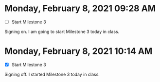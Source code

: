 # Monday, February  8, 2021 09:28 AM
- [ ] Start Milestone 3

Signing on. I am going to start Milestone 3 today in class.

# Monday, February  8, 2021 10:14 AM
- [X] Start Milestone 3

Signing off. I started Milestone 3 today in class.


